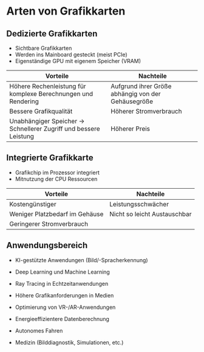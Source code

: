 # Arten von Grafikkarten

## Dedizierte Grafikkarten

- Sichtbare Grafikkarten
- Werden ins Mainboard gesteckt (meist PCIe)
- Eigenständige GPU mit eigenem Speicher (VRAM)


| Vorteile                                                          | Nachteile                                          |
| ----------------------------------------------------------------- | -------------------------------------------------- |
| Höhere Rechenleistung für komplexe Berechnungen und Rendering     | Aufgrund ihrer Größe abhängig von der Gehäusegröße |
| Bessere Grafikqualität                                            | Höherer Stromverbrauch                             |
| Unabhängiger Speicher -> Schnellerer Zugriff und bessere Leistung | Höherer Preis                                      |

## Integrierte Grafikkarte

- Grafikchip im Prozessor integriert
- Mitnutzung der CPU Ressourcen


| Vorteile                       | Nachteile                    |
| ------------------------------ | ---------------------------- |
| Kostengünstiger                | Leistungsschwächer           |
| Weniger Platzbedarf im Gehäuse | Nicht so leicht Austauschbar |
| Geringerer Stromverbrauch      |                              |


## Anwendungsbereich

- KI-gestützte Anwendungen (Bild/-Spracherkennung)
- Deep Learning und Machine Learning

- Ray Tracing in Echtzeitanwendungen
- Höhere Grafikanforderungen in Medien
- Optimierung von VR-/AR-Anwendungen
- Energieeffizientere Datenberechnung
- Autonomes Fahren
- Medizin (Bilddiagnostik, Simulationen, etc.)
